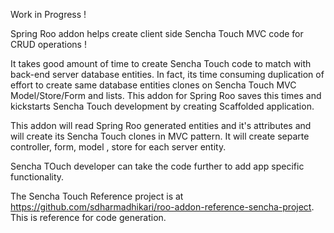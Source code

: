 Work in Progress !

Spring Roo addon helps create client side Sencha Touch MVC code for CRUD operations ! 

It takes good amount of time to create Sencha Touch code to match with back-end server database entities. In fact, its time consuming duplication of effort to create same database entities clones on Sencha Touch MVC Model/Store/Form and lists. This addon for Spring Roo saves this times and kickstarts Sencha Touch development by creating Scaffolded application.

This addon will read Spring Roo generated entities and it's attributes and will create its Sencha Touch clones in MVC pattern. It will create separte controller, form, model , store for each server entity. 

Sencha TOuch developer can take the code further to add app specific functionality.

The Sencha Touch Reference project is at https://github.com/sdharmadhikari/roo-addon-reference-sencha-project.
This is reference for code generation. 
